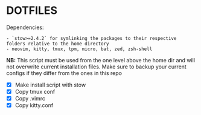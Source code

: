 # DOTFILES 

Dependencies:

    - `stow>=2.4.2` for symlinking the packages to their respective folders relative to the home directory
    - neovim, kitty, tmux, tpm, micro, bat, zed, zsh-shell
**NB:** This script must be used from the one level above the home dir and will not overwrite current installation files. Make sure to backup your current configs if they differ from the ones in this repo

- [x] Make install script with stow
- [x] Copy tmux conf
- [x] Copy .vimrc
- [x] Copy kitty.conf
